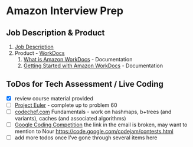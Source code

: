 # Amazon Interview Prep

## Job Description & Product
1. [Job Description](https://www.amazon.jobs/en/jobs/2031506/front-end-engineer-i-workdocs-aws-aws-workdocs-web?no_int_redir=1)
2. Product - [WorkDocs](https://aws.amazon.com/workdocs/?amazon-workdocs-whats-new.sort-by=item.additionalFields.postDateTime&amazon-workdocs-whats-new.sort-order=desc)
   1. [What is Amazon WorkDocs](https://docs.aws.amazon.com/workdocs/latest/adminguide/what_is.html) - Documentation
   2. [Getting Started with Amazon WorkDocs](https://docs.aws.amazon.com/workdocs/latest/adminguide/getting_started.html) - Documentation

## ToDos for Tech Assessment / Live Coding
- [x] review course material provided
- [ ] [Project Euler](https://projecteuler.net/) - complete up to problem 60
- [ ] [codechef.com](https://www.codechef.com/) Fundamentals - work on hashmaps, b+trees (and variants), 
caches (and associated algorithms)
- [ ] [Google Coding Competition](https://codingcompetitions.withgoogle.com/) the link in the email is broken, may want to mention to Nour https://code.google.com/codejam/contests.html
- [ ] add more todos once I've gone through several items here